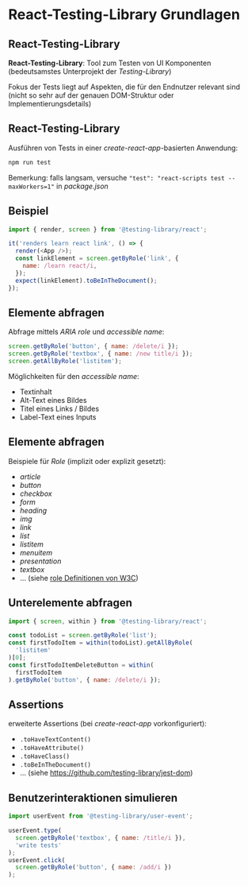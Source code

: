 # React-Testing-Library Grundlagen

## React-Testing-Library

**React-Testing-Library**: Tool zum Testen von UI Komponenten (bedeutsamstes Unterprojekt der _Testing-Library_)

Fokus der Tests liegt auf Aspekten, die für den Endnutzer relevant sind (nicht so sehr auf der genauen DOM-Struktur oder Implementierungsdetails)

## React-Testing-Library

Ausführen von Tests in einer _create-react-app_-basierten Anwendung:

```bash
npm run test
```

Bemerkung: falls langsam, versuche `"test": "react-scripts test --maxWorkers=1"` in _package.json_

## Beispiel

```js
import { render, screen } from '@testing-library/react';

it('renders learn react link', () => {
  render(<App />);
  const linkElement = screen.getByRole('link', {
    name: /learn react/i,
  });
  expect(linkElement).toBeInTheDocument();
});
```

## Elemente abfragen

Abfrage mittels _ARIA role_ und _accessible name_:

```js
screen.getByRole('button', { name: /delete/i });
screen.getByRole('textbox', { name: /new title/i });
screen.getAllByRole('listitem');
```

Möglichkeiten für den _accessible name_:

- Textinhalt
- Alt-Text eines Bildes
- Titel eines Links / Bildes
- Label-Text eines Inputs

## Elemente abfragen

Beispiele für _Role_ (implizit oder explizit gesetzt):

- _article_
- _button_
- _checkbox_
- _form_
- _heading_
- _img_
- _link_
- _list_
- _listitem_
- _menuitem_
- _presentation_
- _textbox_
- ... (siehe [role Definitionen von W3C](https://www.w3.org/TR/wai-aria-1.2/#role_definitions))

## Unterelemente abfragen

```js
import { screen, within } from '@testing-library/react';

const todoList = screen.getByRole('list');
const firstTodoItem = within(todoList).getAllByRole(
  'listitem'
)[0];
const firstTodoItemDeleteButton = within(
  firstTodoItem
).getByRole('button', { name: /delete/i });
```

## Assertions

erweiterte Assertions (bei _create-react-app_ vorkonfiguriert):

- `.toHaveTextContent()`
- `.toHaveAttribute()`
- `.toHaveClass()`
- `.toBeInTheDocument()`
- ... (siehe <https://github.com/testing-library/jest-dom>)

## Benutzerinteraktionen simulieren

```js
import userEvent from '@testing-library/user-event';

userEvent.type(
  screen.getByRole('textbox', { name: /title/i }),
  'write tests'
);
userEvent.click(
  screen.getByRole('button', { name: /add/i })
);
```
